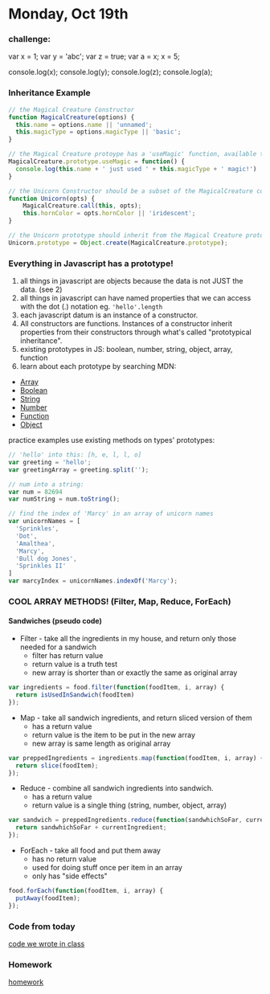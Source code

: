 # Monday, Oct 19th


### challenge:

var x = 1;
var y = 'abc';
var z = true;
var a = x;
x = 5;

console.log(x);
console.log(y);
console.log(z);
console.log(a);


### Inheritance Example

```js
// the Magical Creature Constructor
function MagicalCreature(options) {
  this.name = options.name || 'unnamed';
  this.magicType = options.magicType || 'basic';
}

// the Magical Creature protoype has a 'useMagic' function, available to all magical creatures
MagicalCreature.prototype.useMagic = function() {
  console.log(this.name + ' just used ' + this.magicType + ' magic!')
}

// the Unicorn Constructor should be a subset of the MagicalCreature constructor
function Unicorn(opts) {
    MagicalCreature.call(this, opts);
    this.hornColor = opts.hornColor || 'iridescent';
}

// the Unicorn prototype should inherit from the Magical Creature prototype
Unicorn.prototype = Object.create(MagicalCreature.prototype);
```

### Everything in Javascript has a prototype!

1. all things in javascript are objects because the data is not JUST the data. (see 2)
2. all things in javascript can have named properties that we can access with the dot (.) notation
  eg. `'hello'.length`
3. each javascript datum is an instance of a constructor.
4. All constructors are functions. Instances of a constructor inherit properties from their constructors through what's called "prototypical inheritance".
5. existing prototypes in JS: boolean, number, string, object, array, function
6. learn about each prototype by searching MDN:
  * [Array](https://developer.mozilla.org/en-US/docs/Web/JavaScript/Reference/Global_Objects/Array/prototype)
  * [Boolean](https://developer.mozilla.org/en-US/docs/Web/JavaScript/Reference/Global_Objects/Boolean/prototype)
  * [String](https://developer.mozilla.org/en-US/docs/Web/JavaScript/Reference/Global_Objects/String/prototype)
  * [Number](https://developer.mozilla.org/en-US/docs/Web/JavaScript/Reference/Global_Objects/Number/prototype)
  * [Function](https://developer.mozilla.org/en-US/docs/Web/JavaScript/Reference/Global_Objects/Function/prototype)
  * [Object](https://developer.mozilla.org/en-US/docs/Web/JavaScript/Reference/Global_Objects/Object/prototype)

practice examples use existing methods on types' prototypes:
```js
// 'hello' into this: [h, e, l, l, o]
var greeting = 'hello';
var greetingArray = greeting.split('');

// num into a string:
var num = 82694
var numString = num.toString();

// find the index of 'Marcy' in an array of unicorn names
var unicornNames = [
  'Sprinkles',
  'Dot',
  'Amalthea',
  'Marcy',
  'Bull dog Jones',
  'Sprinkles II'
]
var marcyIndex = unicornNames.indexOf('Marcy');
```


### COOL ARRAY METHODS! (Filter, Map, Reduce, ForEach)

#### Sandwiches (pseudo code)

* Filter - take all the ingredients in my house, and return only those needed for a sandwich
  * filter has return value
  * return value is a truth test
  * new array is shorter than or exactly the same as original array

```js
var ingredients = food.filter(function(foodItem, i, array) {
  return isUsedInSandwich(foodItem)
});
```


* Map - take all sandwich ingredients, and return sliced version of them
  * has a return value
  * return value is the item to be put in the new array
  * new array is same length as original array

```js
var preppedIngredients = ingredients.map(function(foodItem, i, array) {
  return slice(foodItem);
});
```


* Reduce - combine all sandwich ingredients into sandwich.
  * has a return value
  * return value is a single thing (string, number, object, array)

```js
var sandwich = preppedIngredients.reduce(function(sandwhichSoFar, currentIngredient, i, array) {
  return sandwhichSoFar + currentIngredient;
});
```

* ForEach - take all food and put them away
  * has no return value
  * used for doing stuff once per item in an array
  * only has "side effects"

```js
food.forEach(function(foodItem, i, array) {
  putAway(foodItem);
});
```

### Code from today
[code we wrote in class](https://github.com/theironyard-frontend-nashville/notes/tree/cohort2/notes/week%2003/tue/code)

### Homework
[homework](https://github.com/theironyard-frontend-nashville/assignments/tree/cohort2/week03/tue)

